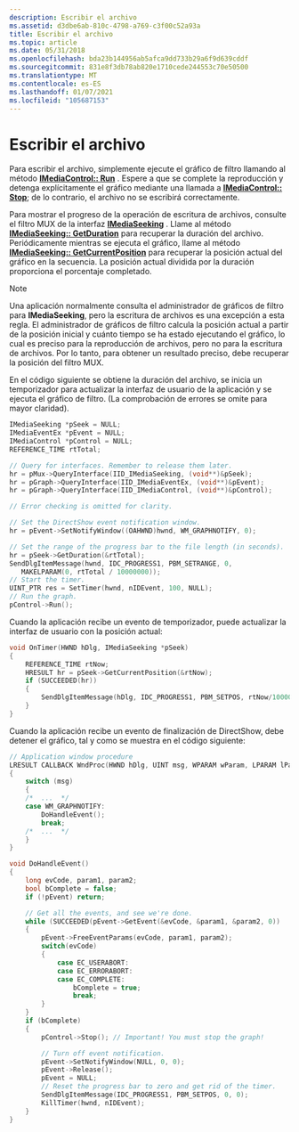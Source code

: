 ```yaml
---
description: Escribir el archivo
ms.assetid: d3dbe6ab-810c-4798-a769-c3f00c52a93a
title: Escribir el archivo
ms.topic: article
ms.date: 05/31/2018
ms.openlocfilehash: bda23b144956ab5afca9dd733b29a6f9d639cddf
ms.sourcegitcommit: 831e8f3db78ab820e1710cede244553c70e50500
ms.translationtype: MT
ms.contentlocale: es-ES
ms.lasthandoff: 01/07/2021
ms.locfileid: "105687153"
---
```

# <a name="writing-the-file"></a>Escribir el archivo

Para escribir el archivo, simplemente ejecute el gráfico de filtro llamando al método [**IMediaControl:: Run**](/windows/desktop/api/Control/nf-control-imediacontrol-run) . Espere a que se complete la reproducción y detenga explícitamente el gráfico mediante una llamada a [**IMediaControl:: Stop**](/windows/desktop/api/Control/nf-control-imediacontrol-stop); de lo contrario, el archivo no se escribirá correctamente.

Para mostrar el progreso de la operación de escritura de archivos, consulte el filtro MUX de la interfaz [**IMediaSeeking**](/windows/desktop/api/Strmif/nn-strmif-imediaseeking) . Llame al método [**IMediaSeeking:: GetDuration**](/windows/desktop/api/Strmif/nf-strmif-imediaseeking-getduration) para recuperar la duración del archivo. Periódicamente mientras se ejecuta el gráfico, llame al método [**IMediaSeeking:: GetCurrentPosition**](/windows/desktop/api/Strmif/nf-strmif-imediaseeking-getcurrentposition) para recuperar la posición actual del gráfico en la secuencia. La posición actual dividida por la duración proporciona el porcentaje completado.

> [!Note]  
> Una aplicación normalmente consulta el administrador de gráficos de filtro para **IMediaSeeking**, pero la escritura de archivos es una excepción a esta regla. El administrador de gráficos de filtro calcula la posición actual a partir de la posición inicial y cuánto tiempo se ha estado ejecutando el gráfico, lo cual es preciso para la reproducción de archivos, pero no para la escritura de archivos. Por lo tanto, para obtener un resultado preciso, debe recuperar la posición del filtro MUX.

 

En el código siguiente se obtiene la duración del archivo, se inicia un temporizador para actualizar la interfaz de usuario de la aplicación y se ejecuta el gráfico de filtro. (La comprobación de errores se omite para mayor claridad).


```C++
IMediaSeeking *pSeek = NULL;
IMediaEventEx *pEvent = NULL;
IMediaControl *pControl = NULL;
REFERENCE_TIME rtTotal;

// Query for interfaces. Remember to release them later.
hr = pMux->QueryInterface(IID_IMediaSeeking, (void**)&pSeek);
hr = pGraph->QueryInterface(IID_IMediaEventEx, (void**)&pEvent);
hr = pGraph->QueryInterface(IID_IMediaControl, (void**)&pControl);

// Error checking is omitted for clarity.

// Set the DirectShow event notification window.
hr = pEvent->SetNotifyWindow((OAHWND)hwnd, WM_GRAPHNOTIFY, 0);

// Set the range of the progress bar to the file length (in seconds).
hr = pSeek->GetDuration(&rtTotal);
SendDlgItemMessage(hwnd, IDC_PROGRESS1, PBM_SETRANGE, 0, 
   MAKELPARAM(0, rtTotal / 10000000));
// Start the timer.
UINT_PTR res = SetTimer(hwnd, nIDEvent, 100, NULL);
// Run the graph.
pControl->Run();
```



Cuando la aplicación recibe un evento de temporizador, puede actualizar la interfaz de usuario con la posición actual:


```C++
void OnTimer(HWND hDlg, IMediaSeeking *pSeek)
{
    REFERENCE_TIME rtNow;
    HRESULT hr = pSeek->GetCurrentPosition(&rtNow);
    if (SUCCEEDED(hr))
    {
        SendDlgItemMessage(hDlg, IDC_PROGRESS1, PBM_SETPOS, rtNow/10000000, 0);
    }
}
```



Cuando la aplicación recibe un evento de finalización de DirectShow, debe detener el gráfico, tal y como se muestra en el código siguiente:


```C++
// Application window procedure
LRESULT CALLBACK WndProc(HWND hDlg, UINT msg, WPARAM wParam, LPARAM lParam)
{
    switch (msg)
    {
    /*  ...  */
    case WM_GRAPHNOTIFY:
        DoHandleEvent();
        break;
    /*  ...  */
    }
}

void DoHandleEvent()
{
    long evCode, param1, param2;
    bool bComplete = false;
    if (!pEvent) return;

    // Get all the events, and see we're done.
    while (SUCCEEDED(pEvent->GetEvent(&evCode, &param1, &param2, 0))
    {
        pEvent->FreeEventParams(evCode, param1, param2);
        switch(evCode)
        {
            case EC_USERABORT:
            case EC_ERRORABORT:
            case EC_COMPLETE:
                bComplete = true;
                break;
        }
    }
    if (bComplete)
    {
        pControl->Stop(); // Important! You must stop the graph!

        // Turn off event notification.
        pEvent->SetNotifyWindow(NULL, 0, 0);
        pEvent->Release();
        pEvent = NULL;
        // Reset the progress bar to zero and get rid of the timer.
        SendDlgItemMessage(IDC_PROGRESS1, PBM_SETPOS, 0, 0);
        KillTimer(hwnd, nIDEvent);
    }
}
```



 

 



